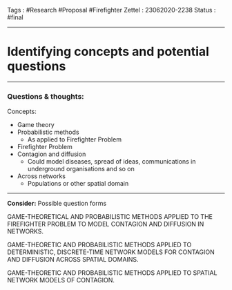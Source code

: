 Tags :   #Research #Proposal #Firefighter
Zettel :  23062020-2238
Status : #final

-----

# Identifying concepts and potential questions

-----

### Questions & thoughts:
Concepts:
- Game theory
- Probabilistic methods
	- As applied to Firefighter Problem
- Firefighter Problem
- Contagion and diffusion
	- Could model diseases, spread of ideas, communications in underground organisations and so on
- Across networks
	- Populations or other spatial domain

-----
 
**Consider:** Possible question forms

GAME-THEORETICAL AND PROBABILISTIC METHODS APPLIED TO THE FIREFIGHTER PROBLEM TO MODEL CONTAGION AND DIFFUSION IN NETWORKS.

GAME-THEORETIC AND PROBABILISTIC METHODS APPLIED TO DETERMINISTIC, DISCRETE-TIME NETWORK MODELS FOR CONTAGION AND DIFFUSION ACROSS SPATIAL DOMAINS.

GAME-THEORETIC AND PROBABILISTIC METHODS APPLIED TO SPATIAL NETWORK MODELS OF CONTAGION.